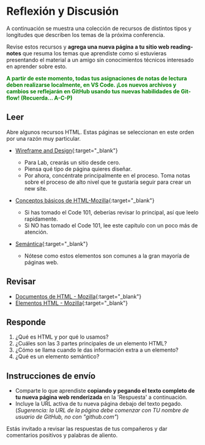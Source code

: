 # Reflexión y Discusión

A continuación se muestra una colección de recursos de distintos tipos y longitudes que describen los temas de la próxima conferencia.

Revise estos recursos y **agrega una nueva página a tu sitio web reading-notes** que resuma los temas que aprendiste como si estuvieras presentando el material a un amigo sin conocimientos técnicos interesado en aprender sobre esto.

<strong style="color: green">A partir de este momento, todas tus asignaciones de notas de lectura deben realizarse localmente, en VS Code. ¡Los nuevos archivos y cambios se reflejarán en GitHub usando tus nuevas habilidades de Git-flow! (Recuerda... A-C-P)</strong>

## Leer

Abre algunos recursos HTML. Estas páginas se seleccionan en este orden por una razón muy particular.

* [Wireframe and Design](https://careerfoundry.com/en/blog/ux-design/how-to-create-your-first-wireframe/){:target="_blank"}
   * Para Lab, crearás un sitio desde cero.
   * Piensa qué tipo de página quieres diseñar.
   * Por ahora, concéntrate principalmente en el proceso. Toma notas sobre el proceso de alto nivel que te gustaría seguir para crear un new site.

* [Conceptos básicos de HTML-Mozilla](https://developer.mozilla.org/es/docs/Learn/Getting_started_with_the_web/HTML_basics){:target="_blank"}
   * Si has tomado el Code 101, deberías revisar lo principal, así que leelo rapidamente.
   * Si NO has tomado el Code 101, lee este capítulo con un poco más de atención.

* [Semántica](https://developer.mozilla.org/en-US/docs/Glossary/Semantics){:target="_blank"}
   * Nótese como estos elementos son comunes a la gran mayoría de páginas web.

## Revisar

* [Documentos de HTML - Mozilla](https://developer.mozilla.org/es/docs/Web/HTML){:target="_blank"}
* [Elementos HTML - Mozilla](https://developer.mozilla.org/es/docs/Web/HTML/Element){:target="_blank"}

## Responde

1. ¿Qué es HTML y por qué lo usamos?
2. ¿Cuáles son las 3 partes principales de un elemento HTML?
3. ¿Cómo se llama cuando le das información extra a un elemento?
4. ¿Qué es un elemento semántico?

## Instrucciones de envío

* Comparte lo que aprendiste **copiando y pegando el texto completo de tu nueva página web renderizada** en la 'Respuesta' a continuación.
* Incluye la URL activa de tu nueva página debajo del texto pegado. (*Sugerencia: la URL de la página debe comenzar con TU nombre de usuario de GitHub, no con "github.com"*)

Estás invitado a revisar las respuestas de tus compañeros y dar comentarios positivos y palabras de aliento.
